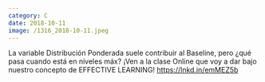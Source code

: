 ```yaml
--- 
category: C 
date: 2018-10-11 
image: /1316_2018-10-11.jpeg 
--- 
```


La variable Distribución Ponderada suele contribuir al Baseline, pero ¿qué pasa cuando está en niveles máx? ¡Ven a la clase Online que voy a dar bajo nuestro concepto de EFFECTIVE LEARNING! https://lnkd.in/emMEZ5b